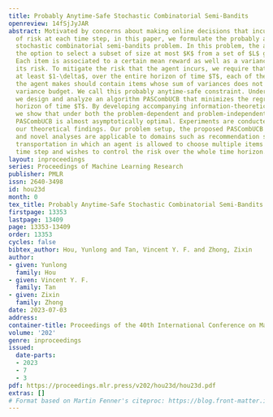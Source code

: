 ```yaml
---
title: Probably Anytime-Safe Stochastic Combinatorial Semi-Bandits
openreview: 14fSjJyJAR
abstract: Motivated by concerns about making online decisions that incur undue amount
  of risk at each time step, in this paper, we formulate the probably anytime-safe
  stochastic combinatorial semi-bandits problem. In this problem, the agent is given
  the option to select a subset of size at most $K$ from a set of $L$ ground items.
  Each item is associated to a certain mean reward as well as a variance that represents
  its risk. To mitigate the risk that the agent incurs, we require that with probability
  at least $1-\delta$, over the entire horizon of time $T$, each of the choices that
  the agent makes should contain items whose sum of variances does not exceed a certain
  variance budget. We call this probably anytime-safe constraint. Under this constraint,
  we design and analyze an algorithm PASCombUCB that minimizes the regret over the
  horizon of time $T$. By developing accompanying information-theoretic lower bounds,
  we show that under both the problem-dependent and problem-independent paradigms,
  PASCombUCB is almost asymptotically optimal. Experiments are conducted to corroborate
  our theoretical findings. Our problem setup, the proposed PASCombUCB algorithm,
  and novel analyses are applicable to domains such as recommendation systems and
  transportation in which an agent is allowed to choose multiple items at a single
  time step and wishes to control the risk over the whole time horizon.
layout: inproceedings
series: Proceedings of Machine Learning Research
publisher: PMLR
issn: 2640-3498
id: hou23d
month: 0
tex_title: Probably Anytime-Safe Stochastic Combinatorial Semi-Bandits
firstpage: 13353
lastpage: 13409
page: 13353-13409
order: 13353
cycles: false
bibtex_author: Hou, Yunlong and Tan, Vincent Y. F. and Zhong, Zixin
author:
- given: Yunlong
  family: Hou
- given: Vincent Y. F.
  family: Tan
- given: Zixin
  family: Zhong
date: 2023-07-03
address: 
container-title: Proceedings of the 40th International Conference on Machine Learning
volume: '202'
genre: inproceedings
issued:
  date-parts:
  - 2023
  - 7
  - 3
pdf: https://proceedings.mlr.press/v202/hou23d/hou23d.pdf
extras: []
# Format based on Martin Fenner's citeproc: https://blog.front-matter.io/posts/citeproc-yaml-for-bibliographies/
---
```

